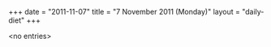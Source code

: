 +++
date = "2011-11-07"
title = "7 November 2011 (Monday)"
layout = "daily-diet"
+++

<p>&lt;no entries&gt;</p>